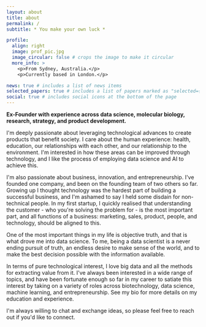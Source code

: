 ```yaml
---
layout: about
title: about
permalink: /
subtitle: * You make your own luck *

profile:
  align: right
  image: prof_pic.jpg
  image_circular: false # crops the image to make it circular
  more_info: >
    <p>From Sydney, Australia.</p>
    <p>Currently based in London.</p>

news: true # includes a list of news items
selected_papers: true # includes a list of papers marked as "selected={true}"
social: true # includes social icons at the bottom of the page
---
```

**Ex-Founder with experience across data science, molecular biology, research, strategy, and product development.**

I'm deeply passionate about leveraging technological advances to create products that benefit society. I care about the human experience: health, education, our relationships with each other, and our relationship to the environment. I'm interested in how these areas can be improved through technology, and I like the process of employing data science and AI to achieve this. 

I'm also passionate about business, innovation, and entrepreneurship. I've founded one company, and been on the founding team of two others so far. Growing up I thought technology was the hardest part of building a successful business, and I'm ashamed to say I held some disdain for non-technical people. In my first startup, I quickly realised that understanding the customer - who you're solving the problem for - is the most important part, and all functions of a business: marketing, sales, product, people, and technology, should be aligned to this.  

One of the most important things in my life is objective truth, and that is what drove me into data science. To me, being a data scientist is a never ending pursuit of truth, an endless desire to make sense of the world, and to make the best decision possible with the information available. 

In terms of pure technological interest, I love big data and all the methods for extracting value from it. I've always been interested in a wide range of topics, and have been fortunate enough so far in my career to satiate this interest by taking on a variety of roles across biotechnology, data science, machine learning, and entrepreneurship. See my bio for more details on my education and experience. 

I'm always willing to chat and exchange ideas, so please feel free to reach out if you'd like to connect.
